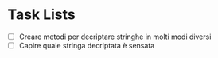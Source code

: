 # Task Lists

- [ ] Creare metodi per decriptare stringhe in molti modi diversi
- [ ] Capire quale stringa decriptata è sensata
